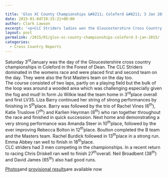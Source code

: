 ```yaml
---

title: 'Glos XC County Championships &#8211; Coleford &#8211; 3 Jan 2015'
date: 2015-01-04T19:33:21+00:00
author: Clark Lawson
excerpt: '<p>CLC Striders ladies won the Gloucestershire Cross Country County Championship at Coleford on 3 Jan 2015.</p>'
layout: post
permalink: /2015/01/glos-xc-county-championships-coleford-3-jan-2015/
categories:
  - Cross Country Reports
---
```

Saturday 3<sup>rd</sup>January was the day of the Gloucestershire cross country championships in Coleford in the Forest of Dean. The CLC Striders dominated in the womens race and were placed first and second team on the day. They were also the first Masters team on the day too.  
The course consisted of two laps, partly on a playing field but the bulk of the loop was around a wooded area which was challenging especially given the fog and mud! In form Jo Wilkie lead the team home in 3<sup>rd</sup>place overall and first LV35. Liza Barry continued her string of strong performances by finishing in 5<sup>th</sup>place. Barry was followed by the trio of Rachel Vines (6<sup>th</sup>), Katie Truslove (7<sup>th</sup>) and Karlien Heyrman (8<sup>th</sup>) who ran together throughout the race and finished in quick succession. Next home and demonstrating a very strong performance was Amanda Steer in 10<sup>th</sup>place, followed by the ever improving Rebecca Bolton in 12<sup>th</sup>place. Boulton completed the B team and the Masters team. Rachel Burdick followed in 13<sup>th</sup>place in a strong run. Emma Abbey ran well to finish in 18<sup>th</sup>place.  
CLC striders had 3 men competing in the championships. In a recent return to racing Chris Driskell ran well to finish 27<sup>th</sup>overall. Neil Broadbent (38<sup>th</sup>) and David James (65<sup>th</sup>) also had good runs. 

<a href="https://www.flickr.com/photos/129700982@N05/sets/72157650124399715/" target="_blank" rel="nofollow">P</a><a href="https://www.flickr.com/photos/129700982@N05/sets/72157650124399715/" target="_blank" rel="nofollow">hotos</a>and <a href="http://www.glosaaa.org.uk/RESULTS_CROSS/2015_150103_County_CC_Champsresults.pdf" target="_blank" rel="nofollow">provisional results</a>are available now
